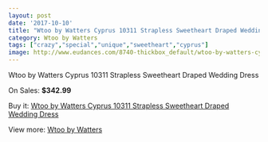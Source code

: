 ```yaml
---
layout: post
date: '2017-10-10'
title: "Wtoo by Watters Cyprus 10311 Strapless Sweetheart Draped Wedding Dress"
category: Wtoo by Watters
tags: ["crazy","special","unique","sweetheart","cyprus"]
image: http://www.eudances.com/8740-thickbox_default/wtoo-by-watters-cyprus-10311-strapless-sweetheart-draped-wedding-dress.jpg
---
```

Wtoo by Watters Cyprus 10311 Strapless Sweetheart Draped Wedding Dress

On Sales: **$342.99**
<a href="https://www.eudances.com/en/wtoo-by-watters/2955-wtoo-by-watters-cyprus-10311-strapless-sweetheart-draped-wedding-dress.html"><amp-img layout="responsive" width="600" height="600" src="//www.eudances.com/8740-thickbox_default/wtoo-by-watters-cyprus-10311-strapless-sweetheart-draped-wedding-dress.jpg" alt="Wtoo by Watters Cyprus 10311 Strapless Sweetheart Draped Wedding Dress 0" /></a>
<a href="https://www.eudances.com/en/wtoo-by-watters/2955-wtoo-by-watters-cyprus-10311-strapless-sweetheart-draped-wedding-dress.html"><amp-img layout="responsive" width="600" height="600" src="//www.eudances.com/8742-thickbox_default/wtoo-by-watters-cyprus-10311-strapless-sweetheart-draped-wedding-dress.jpg" alt="Wtoo by Watters Cyprus 10311 Strapless Sweetheart Draped Wedding Dress 1" /></a>
<a href="https://www.eudances.com/en/wtoo-by-watters/2955-wtoo-by-watters-cyprus-10311-strapless-sweetheart-draped-wedding-dress.html"><amp-img layout="responsive" width="600" height="600" src="//www.eudances.com/8741-thickbox_default/wtoo-by-watters-cyprus-10311-strapless-sweetheart-draped-wedding-dress.jpg" alt="Wtoo by Watters Cyprus 10311 Strapless Sweetheart Draped Wedding Dress 2" /></a>

Buy it: [Wtoo by Watters Cyprus 10311 Strapless Sweetheart Draped Wedding Dress](https://www.eudances.com/en/wtoo-by-watters/2955-wtoo-by-watters-cyprus-10311-strapless-sweetheart-draped-wedding-dress.html "Wtoo by Watters Cyprus 10311 Strapless Sweetheart Draped Wedding Dress")

View more: [Wtoo by Watters](https://www.eudances.com/en/49-wtoo-by-watters "Wtoo by Watters")